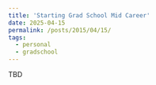 ```yaml
---
title: 'Starting Grad School Mid Career'
date: 2025-04-15
permalink: /posts/2015/04/15/
tags:
  - personal
  - gradschool
---
```

TBD



